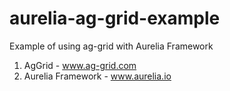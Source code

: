 # aurelia-ag-grid-example
Example of using ag-grid with Aurelia Framework

1. AgGrid - www.ag-grid.com
2. Aurelia Framework - www.aurelia.io
